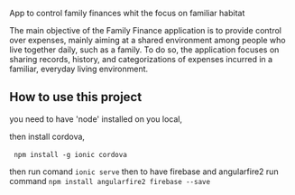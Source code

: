 App to control family finances whit the focus on familiar habitat


The main objective of the Family Finance application is to provide control over expenses, mainly aiming at a shared environment among people who live together daily, such as a family. To do so, the application focuses on sharing records, history, and categorizations of expenses incurred in a familiar, everyday living environment.


## How to use this project

you need to have 'node' installed on you local,

then install cordova,

  ``npm install -g ionic cordova``
  
then 
run comand ``ionic serve``
then to have firebase and angularfire2
run command ``npm install angularfire2 firebase --save``
